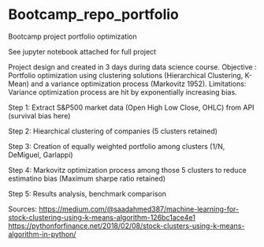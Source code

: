 # Bootcamp_repo_portfolio
Bootcamp project portfolio optimization

See jupyter notebook attached for full project

Project design and created in 3 days during data science course.
Objective : Portfolio optimization using clustering solutions (Hierarchical Clustering, K-Mean) and a variance optimization process (Markovitz 1952).
Limitations: Variance optimization process are hit by exponentially increasing bias.

Step 1: Extract S&P500 market data (Open High Low Close, OHLC) from API (survival bias here)

Step 2: Hiearchical clustering of companies (5 clusters retained)

Step 3: Creation of equally weighted portfolio among clusters (1/N, DeMiguel, Garlappi)

Step 4: Markovitz optimization process among those 5 clusters to reduce estimatino bias (Maximum sharpe ratio retained)

Step 5: Results analysis, benchmark comparison

Sources:
https://medium.com/@saadahmed387/machine-learning-for-stock-clustering-using-k-means-algorithm-126bc1ace4e1
https://pythonforfinance.net/2018/02/08/stock-clusters-using-k-means-algorithm-in-python/

